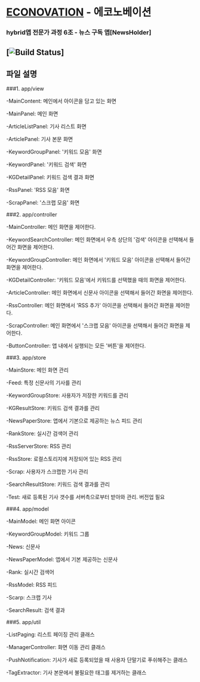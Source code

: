 [ECONOVATION](http://www.econovation.co.kr/) - 에코노베이션
==========================================================
### hybrid앱 전문가 과정 6조 - 뉴스 구독 앱[NewsHolder]
[![Build Status](https://www.evernote.com/shard/s126/share/32d0-s126-6f466ce05437894d3cbedb31b878e0da-1/res/af928076-e4b0-4c84-a825-c0eb4482718a/splash.png)]
----------------------


파일 설명
-----------
###1. app/view

-MainContent: 메인에서 아이콘을 담고 있는 화면

-MainPanel: 메인 화면

-ArticleListPanel: 기사 리스트 화면

-ArticlePanel: 기사 본문 화면

-KeywordGroupPanel: '키워드 모음' 화면

-KeywordPanel: '키워드 검색' 화면

-KGDetailPanel: 키워드 검색 결과 화면

-RssPanel: 'RSS 모음' 화면

-ScrapPanel: '스크랩 모음' 화면


###2. app/controller

-MainController: 메인 화면을 제어한다.

-KeywordSearchController: 메인 화면에서 우측 상단의 '검색' 아이콘을 선택해서 들어간 화면을 제어한다.

-KeywordGroupController: 메인 화면에서  '키워드 모음' 아이콘을 선택해서 들어간 화면을 제어한다.

-KGDetailController: '키워드 모음'에서 키워드를 선택했을 때의 화면을 제어한다.

-ArticleController: 메인 화면에서 신문사 아이콘을 선택해서 들어간 화면을 제어한다.

-RssController: 메인 화면에서  'RSS 추가' 아이콘을 선택해서 들어간 화면을 제어한다.

-ScrapController: 메인 화면에서  '스크랩 모음' 아이콘을 선택해서 들어간 화면을 제어한다.
 
-ButtonController: 앱 내에서 실행되는 모든 '버튼'을 제어한다.


###3. app/store

-MainStore: 메인 화면 관리

-Feed: 특정 신문사의 기사를 관리

-KeywordGroupStore: 사용자가 저장한 키워드를 관리

-KGResultStore: 키워드 검색 결과를 관리

-NewsPaperStore: 앱에서 기본으로 제공하는 뉴스 피드 관리

-RankStore: 실시간 검색어 관리

-RssServerStore: RSS 관리

-RssStore: 로컬스토리지에 저장되어 있는 RSS 관리

-Scrap: 사용자가 스크랩한 기사 관리

-SearchResultStore: 키워드 검색 결과를 관리

-Test: 새로 등록된 기사 갯수를 서버측으로부터 받아와 관리. 버전업 필요


###4. app/model

-MainModel: 메인 화면 아이콘

-KeywordGroupModel: 키워드 그룹

-News: 신문사

-NewsPaperModel: 앱에서 기본 제공하는 신문사

-Rank: 실시간 검색어

-RssModel: RSS 피드

-Scarp: 스크랩 기사

-SearchResult: 검색 결과


###5. app/util

-ListPaging: 리스트 페이징 관리 클래스

-ManagerController: 화면 이동 관리 클래스

-PushNotification: 기사가 새로 등록되었을 때 사용자 단말기로 푸쉬해주는 클래스

-TagExtractor: 기사 본문에서 불필요한 태그를 제거하는 클래스